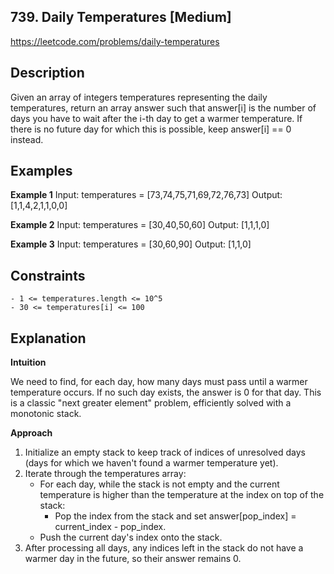 ## 739. Daily Temperatures [Medium]

https://leetcode.com/problems/daily-temperatures

## Description
Given an array of integers temperatures representing the daily temperatures, return an array answer such that answer[i] is the number of days you have to wait after the i-th day to get a warmer temperature. If there is no future day for which this is possible, keep answer[i] == 0 instead.

## Examples

**Example 1**
Input:
temperatures = [73,74,75,71,69,72,76,73]
Output:
[1,1,4,2,1,1,0,0]

**Example 2**
Input:
temperatures = [30,40,50,60]
Output:
[1,1,1,0]

**Example 3**
Input:
temperatures = [30,60,90]
Output:
[1,1,0]

## Constraints
```
- 1 <= temperatures.length <= 10^5
- 30 <= temperatures[i] <= 100
```

## Explanation

**Intuition**

We need to find, for each day, how many days must pass until a warmer temperature occurs. If no such day exists, the answer is 0 for that day. This is a classic "next greater element" problem, efficiently solved with a monotonic stack.

**Approach**

1. Initialize an empty stack to keep track of indices of unresolved days (days for which we haven't found a warmer temperature yet).
2. Iterate through the temperatures array:
   - For each day, while the stack is not empty and the current temperature is higher than the temperature at the index on top of the stack:
     - Pop the index from the stack and set answer[pop_index] = current_index - pop_index.
   - Push the current day's index onto the stack.
3. After processing all days, any indices left in the stack do not have a warmer day in the future, so their answer remains 0.

